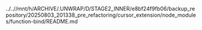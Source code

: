 ../..//mnt/h/ARCHIVE/.UNWRAP/D/STAGE2_INNER/e8bf24f9fb06/backup_repository/20250803_201338_pre_refactoring/cursor_extension/node_modules/function-bind/README.md